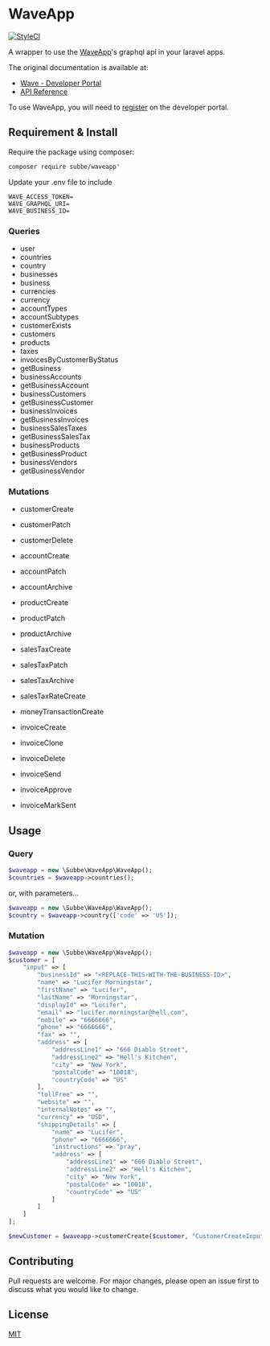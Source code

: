 # WaveApp

[![StyleCI](https://github.styleci.io/repos/254832967/shield?branch=master)](https://github.styleci.io/repos/254832967?branch=master)

A wrapper to use the [WaveApp][wave-app]'s graphql api in your laravel apps.

The original documentation is available at: 
- [Wave - Developer Portal][wave-documentation-url]
- [API Reference][wave-api-schema]

To use WaveApp, you will need to [register][wave-create-an-app] on the developer portal.


## Requirement & Install
Require the package using composer:
```bash
composer require subbe/waveapp"
```

Update your .env file to include 
```
WAVE_ACCESS_TOKEN=
WAVE_GRAPHQL_URI=
WAVE_BUSINESS_ID=
```

### Queries

- user
- countries
- country
- businesses
- business
- currencies
- currency
- accountTypes
- accountSubtypes
- customerExists
- customers
- products
- taxes
- invoicesByCustomerByStatus
- getBusiness
- businessAccounts
- getBusinessAccount
- businessCustomers
- getBusinessCustomer
- businessInvoices
- getBusinessInvoices
- businessSalesTaxes
- getBusinessSalesTax
- businessProducts
- getBusinessProduct
- businessVendors
- getBusinessVendor

### Mutations

- customerCreate
- customerPatch
- customerDelete

- accountCreate
- accountPatch
- accountArchive

- productCreate
- productPatch
- productArchive

- salesTaxCreate
- salesTaxPatch
- salesTaxArchive
- salesTaxRateCreate

- moneyTransactionCreate

- invoiceCreate
- invoiceClone
- invoiceDelete
- invoiceSend
- invoiceApprove
- invoiceMarkSent

## Usage

### Query
```php
$waveapp = new \Subbe\WaveApp\WaveApp();
$countries = $waveapp->countries();
```

or, with parameters...
```php
$waveapp = new \Subbe\WaveApp\WaveApp();
$country = $waveapp->country(['code' => 'US']);
```

### Mutation
```php
$waveapp = new \Subbe\WaveApp\WaveApp();
$customer = [
    "input" => [
        "businessId" => "<REPLACE-THIS-WITH-THE-BUSINESS-ID>",
        "name" => "Lucifer Morningstar",
        "firstName" => "Lucifer",
        "lastName" => "Morningstar",
        "displayId" => "Lucifer",
        "email" => "lucifer.morningstar@hell.com",
        "mobile" => "6666666",
        "phone" => "6666666",
        "fax" => "",
        "address" => [
            "addressLine1" => "666 Diablo Street",
            "addressLine2" => "Hell's Kitchen",
            "city" => "New York",
            "postalCode" => "10018",
            "countryCode" => "US"
        ],
        "tollFree" => "",
        "website" => "",
        "internalNotes" => "",
        "currency" => "USD",
        "shippingDetails" => [
            "name" => "Lucifer",
            "phone" => "6666666",
            "instructions" => "pray",
            "address" => [
                "addressLine1" => "666 Diablo Street",
                "addressLine2" => "Hell's Kitchen",
                "city" => "New York",
                "postalCode" => "10018",
                "countryCode" => "US"
            ]
        ]
    ] 
];

$newCustomer = $waveapp->customerCreate($customer, "CustomerCreateInput");
```

## Contributing
Pull requests are welcome. For major changes, please open an issue first to discuss what you would like to change.

## License
[MIT](./LICENSE.md)

[wave-app]: https://www.waveapps.com/
[wave-documentation-url]: https://developer.waveapps.com/hc/en-us/categories/360001114072
[wave-api-schema]: https://developer.waveapps.com/hc/en-us/articles/360019968212-API-Reference
[wave-create-an-app]: https://developer.waveapps.com/hc/en-us/sections/360003012132-Create-an-App